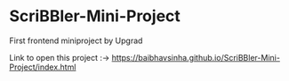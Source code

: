 # ScriBBler-Mini-Project

First frontend miniproject by Upgrad

Link to open this project :-> https://baibhavsinha.github.io/ScriBBler-Mini-Project/index.html
